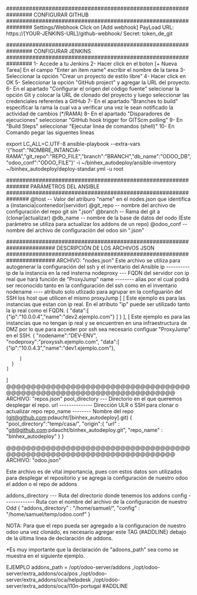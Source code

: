 ################################################################
CONFIGURAR GITHUB
################################################################
Settings/Webhook
Click on [Add webhook]
PayLoad URL: https://[YOUR-JENKINS-URL]/github-webhook/
Secret: token_de_git

################################################################
CONFIGURAR JENKINS
################################################################
1- Accede a tu Jenkins
2- Hacer click en el boton [+ Nueva Tarea]
   En el campo "Enter an item name" escribir el nombre de la tarea
3- Seleccionar la opción "Crear un proyecto de estilo libre"
4- Hacer click en OK
5- Seleccionar la opción "GitHub project" y agregar la URL del proyecto.
6- En el apartado "Configurar el origen del código fuente" selecionar la opción Git y colocar la URL de clonado del proyecto y luego seleccionar las credenciales referentes a GitHub
7- En el apartado "Branches to build" especificar la rama la cual va a verificar una vez le sean notificado la actividad de cambios (*/RAMA)
8- En el apartado "Disparadores de ejecuciones" seleccionar "GitHub hook trigger for GITScm polling"
9- En "Build Steps" seleccionar "Ejecutar linea de comandos (shell)"
10- En Comando pegar las siguentes líneas

export LC_ALL=C.UTF-8
ansible-playbook --extra-vars '{"host":"NOMBRE_INTANCIA-RAMA","git_repo":"REPO_FILE","branch":"BRANCH","db_name":"ODOO_DB","odoo_conf":"ODOO_FILE"}'  -i ~/binhex_autodeploy/ansible-inventory ~/binhex_autodeploy/deploy-standar.yml -u root

###############################################################
PARÁMETROS DEL ANSIBLE
###############################################################
@host -- Valor del atriburo "name" en el nodes.json que identifica a (instancia|contenedor|servidor)
@git_repo -- nombre del archivo de configuración del repo git sin ".json"
@branch -- Rama del git a (clonar|actualizar)
@db_name -- nombre de la base de datos del oodo (Este parámetro se utiliza para actualizar los addons de un repo)
@odoo_conf -- nombre del archivo de configuración del odoo sin ".json"



#######################################################################
DESCRIPCIÓN DE LOS ARCHIVOS JSON
#######################################################################
ARCHIVO: "nodes.json"
Este archivo se utiliza para autogenerar la configuración del ssh y el inventario del Ansible
ip ---------- ip de la instancia en la red insterna
nodeproxy --- FQDN del servidor con ip real que hará función de "ProxyJump"
name -------- alias por el cual podrá ser reconocido tanto en la configuración del ssh como en el inventario
nodename ---- atributo solo utlizado para agrupar en la configuarión del SSH los host que utilicen el mismo proxyJump
[
    [
      Este ejemplo es para las instancias que estan con ip real.
      En el atributo "ip" puede ser utilizado tanto la ip real como el FQDN.
      {
         "data":[
            {"ip":"10.0.0.4","name":"dev2.ejemplo.com"}
         ]
      }
    ],
    [
      Este ejemplo es para las instancias que no tengan ip real y se encuentren en una infraestructura de DMZ
      por lo que para acceder por ssh sea necesario configuar "ProxyJump" en el SSH.
      {
      "nodename":"DEV-ENV",
      "nodeproxy":"proxyssh.ejemplo.com",
      "data":[
               {"ip":"10.0.4.3","name":"dev1.ejemplo.com"},

         ]
      }
    ]
]
@@@@@@@@@@@@@@@@@@@@@@@@@@@@@@@@@@@@@@@@@@@@@@@@@@@@@@@@@@@@@@@@@@@@@@@
ARCHIVO: "repos.json"
pool_directory --- Directorio en el que queremos desplegar el repo.
url -------------- Dirección ULR o SSH para clonar o actualizar repo
repo_name -------- Nombre del repo (git@github.com:pdaucht/[binhex_autodeploy].git)
{
    "pool_directory":"temp/casa/",
    "origin":{
                "url" : "git@github.com:pdaucht/binhex_autodeploy.git",
                "repo_name" : "binhex_autodeploy"
            }
}

@@@@@@@@@@@@@@@@@@@@@@@@@@@@@@@@@@@@@@@@@@@@@@@@@@@@@@@@@@@@@@@@@@@@@@@
ARCHIVO: "odoo.json"

Este archivo es de vital importancia, pues con estos datos son utilizados para 
desplegar el repositorio y se agrega la configuración de nuestro odoo el addon o el 
repo de addons

addons_directory --- Ruta del directorio donde tenemos los addons
config ------------- Ruta con el nombre del archivo de la configuración de nuestro Odd 
{
    "addons_directory" : "/home/samuel/",
    "config" : "/home/samuel/temp/odoo.conf"
}

NOTA:
Para que el repo pueda ser agregado a la configuracion de nuestro odoo una vez clonado, es necesario agregar este TAG (#ADDLINE) debajo de la 
última linea de declaración de addons. 

*Es muy importante que la declaración de "adoons_path" sea como se muestra en el siguiente ejemplo.

EJEMPLO
addons_path = /opt/odoo-server/addons
	      ,/opt/odoo-server/extra_addons/oca/pos
         ,/opt/odoo-server/extra_addons/oca/helpdesk
         ,/opt/odoo-server/extra_addons/oca/l10n-portugal
         #ADDLINE